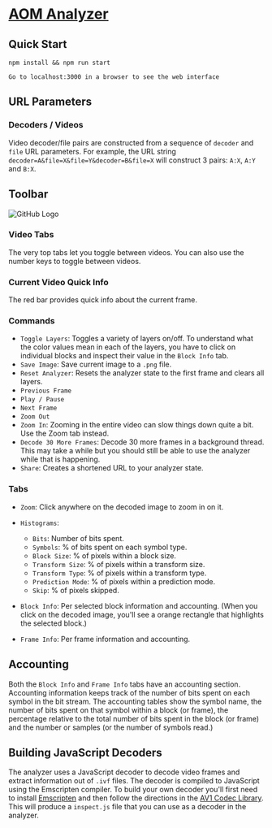 # [AOM Analyzer](http://aomanalyzer.org)

## Quick Start

```
npm install && npm run start

Go to localhost:3000 in a browser to see the web interface
```

## URL Parameters

### Decoders / Videos

Video decoder/file pairs are constructed from a sequence of `decoder` and `file` URL parameters. For example, the URL string `decoder=A&file=X&file=Y&decoder=B&file=X` will construct 3 pairs: `A:X`, `A:Y` and `B:X`.


## Toolbar

![GitHub Logo](/img/toolbar.png)

### Video Tabs

The very top tabs let you toggle between videos. You can also use the number keys to toggle between videos.

### Current Video Quick Info

The red bar provides quick info about the current frame.

### Commands

- `Toggle Layers`: Toggles a variety of layers on/off. To understand what the color values mean in each of the layers, you have to click on individual blocks and inspect their value in the `Block Info` tab.
- `Save Image`: Save current image to a `.png` file.
- `Reset Analyzer`: Resets the analyzer state to the first frame and clears all layers.
- `Previous Frame`
- `Play / Pause`
- `Next Frame`
- `Zoom Out`
- `Zoom In`: Zooming in the entire video can slow things down quite a bit. Use the Zoom tab instead.
- `Decode 30 More Frames`: Decode 30 more frames in a background thread. This may take a while but you should still be able to use the analyzer while that is happening.
- `Share`: Creates a shortened URL to your analyzer state.

### Tabs

- `Zoom`: Click anywhere on the decoded image to zoom in on it.

- `Histograms`:
  - `Bits`: Number of bits spent.
  - `Symbols`: % of bits spent on each symbol type.
  - `Block Size`: % of pixels within a block size.
  - `Transform Size`: % of pixels within a transform size.
  - `Transform Type`: % of pixels within a transform type.
  - `Prediction Mode`: % of pixels within a prediction mode.
  - `Skip`: % of pixels skipped.

- `Block Info`: Per selected block information and accounting. (When you click on the decoded image, you'll see a orange rectangle that highlights the selected block.)
- `Frame Info`: Per frame information and accounting.

## Accounting

Both the `Block Info` and `Frame Info` tabs have an accounting section. Accounting information keeps track of the number of bits spent on each symbol in the bit stream. The accounting tables show the symbol name, the number of bits spent on that symbol within a block (or frame), the percentage relative to the total number of bits spent in the block (or frame) and the number or samples (or the number of symbols read.)

## Building JavaScript Decoders

The analyzer uses a JavaScript decoder to decode video frames and extract information out of `.ivf` files. The decoder is compiled to JavaScript using the Emscripten compiler. To build your own decoder you'll first need to install [Emscripten](https://kripken.github.io/emscripten-site/docs/getting_started/downloads.html) and then follow the directions in the [AV1 Codec Library](https://aomedia.googlesource.com/aom/#emscripten-builds). This will produce a `inspect.js` file that you can use as a decoder in the analyzer.
